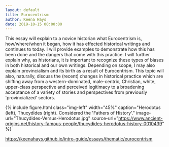 ```yaml
---
layout: default
title: Eurocentrism
author: Keena Hays
date: 2019-10-15 00:00:00
---
```


This essay will explain to a novice historian what Eurocentrism is, how/where/when it began, how it has effected historical writings and continues to today. I will provide examples to demonstrate how this has been done and the dangers that come with this practice. I will further explain why, as historians, it is important to recognize these types of biases in both historical and our own writings. Depending on scope, I may also explain provincialism and its birth as a result of Eurocentrism. This topic will also, naturally, discuss the (recent) changes in historical practice which are shifting away from a western-dominated, male-centric, Christian, white, upper-class perspective and perceived legitimacy to a broadening acceptance of a variety of stories and perspectives from previously 'provincialized' sectors.



{% include figure.html
  class="img-left"
  width="45%"
  caption="Herodotus (left), Thucydides (right). Considered the 'Fathers of History'."
  image-url="Thucydides-Versus-Herodotus.jpg"
  source-url="https://www.ancient-origins.net/history-famous-people/thucydides-herodotus-history-0010439"
%}


https://keenahays.github.io/intro-guide/essays/thematic/eurocentrism
